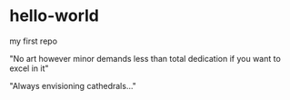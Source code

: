 # hello-world
my first repo

"No art however minor demands less than total dedication if you want to excel in it"

"Always envisioning cathedrals..."
